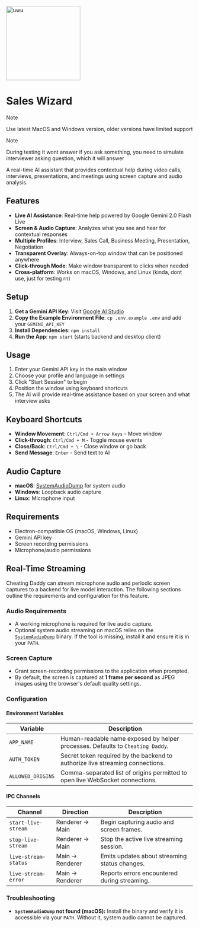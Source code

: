 <img src="/src/assets/logo.png" alt="uwu" width="200"/>

# Sales Wizard

> [!NOTE]  
> Use latest MacOS and Windows version, older versions have limited support

> [!NOTE]  
> During testing it wont answer if you ask something, you need to simulate interviewer asking question, which it will answer

A real-time AI assistant that provides contextual help during video calls, interviews, presentations, and meetings using screen capture and audio analysis.

## Features

- **Live AI Assistance**: Real-time help powered by Google Gemini 2.0 Flash Live
- **Screen & Audio Capture**: Analyzes what you see and hear for contextual responses
- **Multiple Profiles**: Interview, Sales Call, Business Meeting, Presentation, Negotiation
- **Transparent Overlay**: Always-on-top window that can be positioned anywhere
- **Click-through Mode**: Make window transparent to clicks when needed
- **Cross-platform**: Works on macOS, Windows, and Linux (kinda, dont use, just for testing rn)

## Setup

1. **Get a Gemini API Key**: Visit [Google AI Studio](https://aistudio.google.com/apikey)
2. **Copy the Example Environment File**: `cp .env.example .env` and add your `GEMINI_API_KEY`
3. **Install Dependencies**: `npm install`
4. **Run the App**: `npm start` (starts backend and desktop client)

## Usage

1. Enter your Gemini API key in the main window
2. Choose your profile and language in settings
3. Click "Start Session" to begin
4. Position the window using keyboard shortcuts
5. The AI will provide real-time assistance based on your screen and what interview asks

## Keyboard Shortcuts

- **Window Movement**: `Ctrl/Cmd + Arrow Keys` - Move window
- **Click-through**: `Ctrl/Cmd + M` - Toggle mouse events
- **Close/Back**: `Ctrl/Cmd + \` - Close window or go back
- **Send Message**: `Enter` - Send text to AI

## Audio Capture

- **macOS**: [SystemAudioDump](https://github.com/Mohammed-Yasin-Mulla/Sound) for system audio
- **Windows**: Loopback audio capture
- **Linux**: Microphone input

## Requirements

- Electron-compatible OS (macOS, Windows, Linux)
- Gemini API key
- Screen recording permissions
- Microphone/audio permissions

## Real-Time Streaming

Cheating Daddy can stream microphone audio and periodic screen captures to a
backend for live model interaction. The following sections outline the
requirements and configuration for this feature.

### Audio Requirements

- A working microphone is required for live audio capture.
- Optional system audio streaming on macOS relies on the
  [`SystemAudioDump`](https://github.com/Mohammed-Yasin-Mulla/Sound) binary. If
  the tool is missing, install it and ensure it is in your `PATH`.

### Screen Capture

- Grant screen-recording permissions to the application when prompted.
- By default, the screen is captured at **1 frame per second** as JPEG images
  using the browser's default quality settings.

### Configuration

#### Environment Variables

| Variable         | Description                                                                                  |
| ---------------- | -------------------------------------------------------------------------------------------- |
| `APP_NAME`       | Human-readable name exposed by helper processes. Defaults to `Cheating Daddy`.              |
| `AUTH_TOKEN`     | Secret token required by the backend to authorize live streaming connections.               |
| `ALLOWED_ORIGINS`| Comma-separated list of origins permitted to open live WebSocket connections.               |

#### IPC Channels

| Channel               | Direction            | Description                                   |
| --------------------- | -------------------- | --------------------------------------------- |
| `start-live-stream`   | Renderer → Main      | Begin capturing audio and screen frames.      |
| `stop-live-stream`    | Renderer → Main      | Stop the active live streaming session.       |
| `live-stream-status`  | Main → Renderer      | Emits updates about streaming status changes. |
| `live-stream-error`   | Main → Renderer      | Reports errors encountered during streaming.  |

### Troubleshooting

- **`SystemAudioDump` not found (macOS):** Install the binary and verify it is
  accessible via your `PATH`. Without it, system audio cannot be captured.
